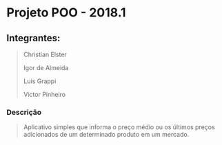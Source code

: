 # Projeto POO - 2018.1

## Integrantes:
> Christian Elster
>
> Igor de Almeida
>
> Luis Grappi
>
> Victor Pinheiro

### Descrição
> Aplicativo simples que informa o preço médio ou os últimos preços adicionados de um determinado produto em um mercado.
